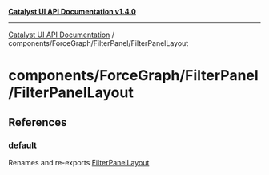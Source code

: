 [**Catalyst UI API Documentation v1.4.0**](../../../../README.md)

---

[Catalyst UI API Documentation](../../../../README.md) / components/ForceGraph/FilterPanel/FilterPanelLayout

# components/ForceGraph/FilterPanel/FilterPanelLayout

## References

### default

Renames and re-exports [FilterPanelLayout](../variables/FilterPanelLayout.md)
